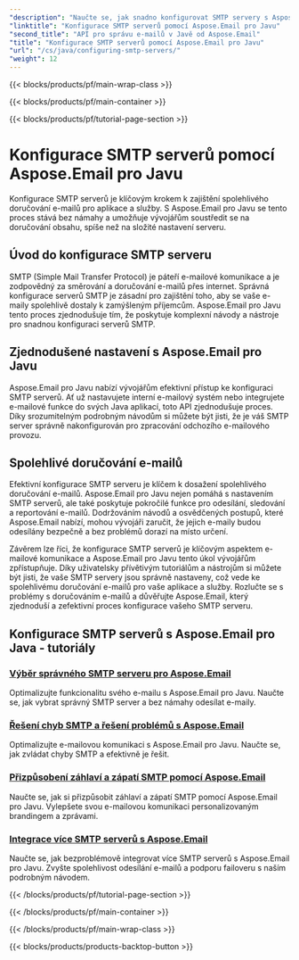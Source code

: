 ```yaml
---
"description": "Naučte se, jak snadno konfigurovat SMTP servery s Aspose.Email pro Javu. Podrobné návody pro bezproblémové doručování e-mailů."
"linktitle": "Konfigurace SMTP serverů pomocí Aspose.Email pro Javu"
"second_title": "API pro správu e-mailů v Javě od Aspose.Email"
"title": "Konfigurace SMTP serverů pomocí Aspose.Email pro Javu"
"url": "/cs/java/configuring-smtp-servers/"
"weight": 12
---
```


{{< blocks/products/pf/main-wrap-class >}}

{{< blocks/products/pf/main-container >}}

{{< blocks/products/pf/tutorial-page-section >}}

# Konfigurace SMTP serverů pomocí Aspose.Email pro Javu



Konfigurace SMTP serverů je klíčovým krokem k zajištění spolehlivého doručování e-mailů pro aplikace a služby. S Aspose.Email pro Javu se tento proces stává bez námahy a umožňuje vývojářům soustředit se na doručování obsahu, spíše než na složité nastavení serveru.

## Úvod do konfigurace SMTP serveru

SMTP (Simple Mail Transfer Protocol) je páteří e-mailové komunikace a je zodpovědný za směrování a doručování e-mailů přes internet. Správná konfigurace serverů SMTP je zásadní pro zajištění toho, aby se vaše e-maily spolehlivě dostaly k zamýšleným příjemcům. Aspose.Email pro Javu tento proces zjednodušuje tím, že poskytuje komplexní návody a nástroje pro snadnou konfiguraci serverů SMTP.

## Zjednodušené nastavení s Aspose.Email pro Javu

Aspose.Email pro Javu nabízí vývojářům efektivní přístup ke konfiguraci SMTP serverů. Ať už nastavujete interní e-mailový systém nebo integrujete e-mailové funkce do svých Java aplikací, toto API zjednodušuje proces. Díky srozumitelným podrobným návodům si můžete být jisti, že je váš SMTP server správně nakonfigurován pro zpracování odchozího e-mailového provozu.

## Spolehlivé doručování e-mailů

Efektivní konfigurace SMTP serveru je klíčem k dosažení spolehlivého doručování e-mailů. Aspose.Email pro Javu nejen pomáhá s nastavením SMTP serverů, ale také poskytuje pokročilé funkce pro odesílání, sledování a reportování e-mailů. Dodržováním návodů a osvědčených postupů, které Aspose.Email nabízí, mohou vývojáři zaručit, že jejich e-maily budou odesílány bezpečně a bez problémů dorazí na místo určení.

Závěrem lze říci, že konfigurace SMTP serverů je klíčovým aspektem e-mailové komunikace a Aspose.Email pro Javu tento úkol vývojářům zpřístupňuje. Díky uživatelsky přívětivým tutoriálům a nástrojům si můžete být jisti, že vaše SMTP servery jsou správně nastaveny, což vede ke spolehlivému doručování e-mailů pro vaše aplikace a služby. Rozlučte se s problémy s doručováním e-mailů a důvěřujte Aspose.Email, který zjednoduší a zefektivní proces konfigurace vašeho SMTP serveru.

## Konfigurace SMTP serverů s Aspose.Email pro Java - tutoriály
### [Výběr správného SMTP serveru pro Aspose.Email](./choosing-the-right-smtp-server/)
Optimalizujte funkcionalitu svého e-mailu s Aspose.Email pro Javu. Naučte se, jak vybrat správný SMTP server a bez námahy odesílat e-maily.
### [Řešení chyb SMTP a řešení problémů s Aspose.Email](./handling-smtp-errors-and-troubleshooting/)
Optimalizujte e-mailovou komunikaci s Aspose.Email pro Javu. Naučte se, jak zvládat chyby SMTP a efektivně je řešit.
### [Přizpůsobení záhlaví a zápatí SMTP pomocí Aspose.Email](./customizing-smtp-headers-and-footers/)
Naučte se, jak si přizpůsobit záhlaví a zápatí SMTP pomocí Aspose.Email pro Javu. Vylepšete svou e-mailovou komunikaci personalizovaným brandingem a zprávami.
### [Integrace více SMTP serverů s Aspose.Email](./integrating-multiple-smtp-servers/)
Naučte se, jak bezproblémově integrovat více SMTP serverů s Aspose.Email pro Javu. Zvyšte spolehlivost odesílání e-mailů a podporu failoveru s naším podrobným návodem.

{{< /blocks/products/pf/tutorial-page-section >}}

{{< /blocks/products/pf/main-container >}}

{{< /blocks/products/pf/main-wrap-class >}}

{{< blocks/products/products-backtop-button >}}